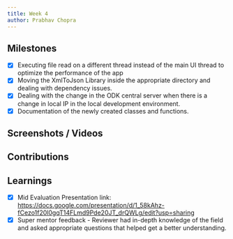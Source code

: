 ```yaml
---
title: Week 4
author: Prabhav Chopra
---
```


## Milestones
- [X] Executing file read on a different thread instead of the main UI thread to optimize the performance of the app
- [X] Moving the XmlToJson Library inside the appropriate directory and dealing with dependency issues.
- [X] Dealing with the change in the ODK central server when there is a change in local IP in the local development environment. 
- [X] Documentation of the newly created classes and functions.

## Screenshots / Videos 

## Contributions

## Learnings
- [X] Mid Evaluation Presentation link: https://docs.google.com/presentation/d/1_58kAhz-fCezo1f20l0gqT14FLmd9Pde20JT_drQWLg/edit?usp=sharing
- [X] Super mentor feedback - Reviewer had in-depth knowledge of the field and asked appropriate questions that helped get a better understanding.
